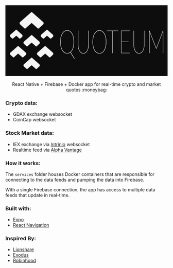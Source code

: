 <div align="center">
  <img src="/app/src/assets/icons/logo_name_black_770x220.png" alt="Quoteum Logo" height="220" width="770"/>
  <p>React Native + Firebase + Docker app for real-time crypto and market quotes :moneybag:</p>
</div>

### Crypto data:
- GDAX exchange websocket
- CoinCap websocket

### Stock Market data:
- IEX exchange via [Intrinio](https://intrinio.com/) websocket
- Realtime feed via [Alpha Vantage](https://www.alphavantage.co/)

### How it works:
The `services` folder houses Docker containers that are responsible for connecting to the data feeds and pumping the data into Firebase.

With a single Firebase connection, the app has access to multiple data feeds that update in real-time.

### Built with:
- [Expo](https://expo.io/)
- [React Navigation](https://reactnavigation.org/)

### Inspired By:
- [Lionshare](https://lionshare.capital/)
- [Exodus](https://www.exodus.io/)
- [Robinhood](https://www.robinhood.com/)
